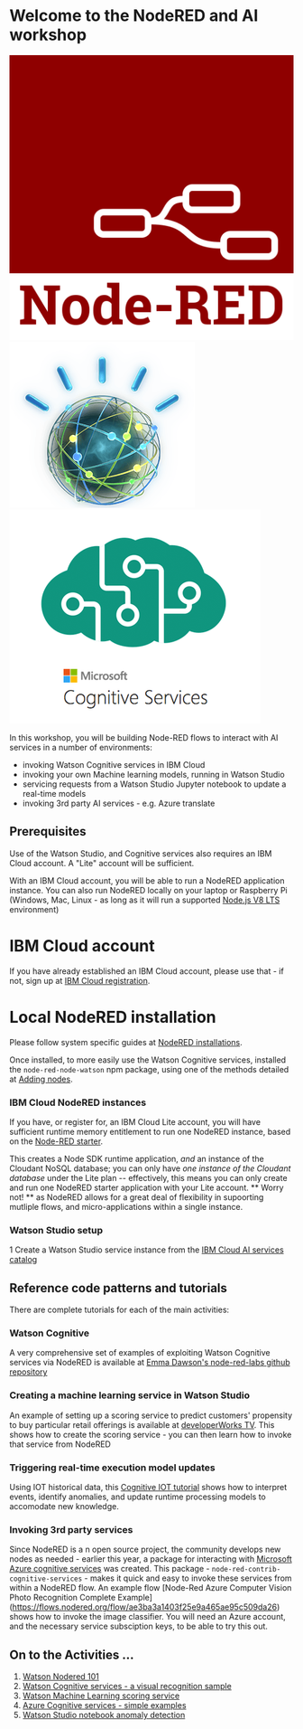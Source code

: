 # Welcome to the NodeRED and AI workshop

![NodeRED](img/node-red-icon.png)
![Watson](img/ibm-watson-logo.png)
![Azure](img/azure-cognitive.gif)


In this workshop, you will be building Node-RED flows to interact with AI services in a number of environments:

+ invoking Watson Cognitive services in IBM Cloud
+ invoking your own Machine learning models, running in Watson Studio
+ servicing requests from a Watson Studio Jupyter notebook to update a real-time models
+ invoking 3rd party AI services - e.g. Azure translate

## Prerequisites

Use of the Watson Studio, and Cognitive services also requires an IBM Cloud account.  A "Lite" account will be sufficient.

With an IBM Cloud account, you will be able to run a NodeRED application instance. You can also run NodeRED locally on your laptop or Raspberry Pi (Windows, Mac, Linux - as long as it will run a supported [Node.js V8 LTS](https://nodejs.org/download/release/latest-v8.x/) environment)

# IBM Cloud account

If you have already established an IBM Cloud account, please use that - if not, sign up at [IBM Cloud registration](https://www.ibm.com/cloud/lite-account/lite-account).

# Local NodeRED installation
Please follow system specific guides at [NodeRED installations](https://nodered.org/docs/getting-started/installation).

Once installed, to more easily use the Watson Cognitive services, installed the `node-red-node-watson` npm package, using one of the methods detailed at [Adding nodes](https://nodered.org/docs/getting-started/adding-nodes).

### IBM Cloud NodeRED instances

If you have, or register for, an IBM Cloud Lite account, you will have sufficient runtime memory entitlement to run one NodeRED instance, based on the [Node-RED starter](https://console.bluemix.net/catalog/starters/node-red-starter).

This creates a Node SDK runtime application, _and_ an instance of the Cloudant NoSQL database; you can only have _one instance of the Cloudant database_ under the Lite plan -- effectively, this means you can only create and run one NodeRED starter application with your Lite account. ** Worry not! ** as NodeRED allows for a great deal of flexibility in supoorting mutliple flows, and micro-applications within a single instance.

### Watson Studio setup

1 Create a Watson Studio service instance from the [IBM Cloud AI services catalog](https://console.bluemix.net/catalog/?category=ai)

## Reference code patterns and tutorials

There are complete tutorials for each of the main activities:
### Watson Cognitive
A very comprehensive set of examples of exploiting Watson Cognitive services via NodeRED is available at [Emma Dawson's node-red-labs github repository](https://github.com/watson-developer-cloud/node-red-labs/tree/master/basic_examples)
### Creating a machine learning service in Watson Studio
An example of setting up a scoring service to predict customers' propensity to buy particular retail offerings is available at [developerWorks TV](https://developer.ibm.com/tv/ibm-watson-machine-learning-build-a-logistic-regression-model/). This shows how to create the scoring service - you can then learn how to invoke that service from NodeRED
### Triggering real-time execution model updates
Using IOT historical data, this [Cognitive IOT tutorial](https://developer.ibm.com/tutorials/iot-cognitive-iot-app-machine-learning/) shows how to interpret events, identify anomalies, and update runtime processing models to accomodate new knowledge.
### Invoking 3rd party services
Since NodeRED is a n open source project, the community develops new nodes as needed - earlier this year, a package for interacting with [Microsoft Azure cognitive services](https://azure.microsoft.com/en-gb/services/cognitive-services/) was created. This package - `node-red-contrib-cognitive-services` - makes it quick and easy to invoke these services from within a NodeRED flow.
An example flow [Node-Red Azure Computer Vision Photo Recognition Complete Example]
(https://flows.nodered.org/flow/ae3ba3a1403f25e9a465ae95c509da26) shows how to invoke the image classifier.
You will need an Azure account, and the necessary service subsciption keys, to be able to try this out.

## On to the Activities ...
1. [Watson Nodered 101](https://github.com/IBMCodeLondon/Node-RED-Watson-101)
1. [Watson Cognitive services - a visual recognition sample](watson-cognitive-nodered.md)
1. [Watson Machine Learning scoring service](watson-studio-ml-service.md)
1. [Azure Cognitive services - simple examples](azure-cognitive-nodered.md)
1. [Watson Studio notebook anomaly detection](anomaly-detection-realtime.md)
